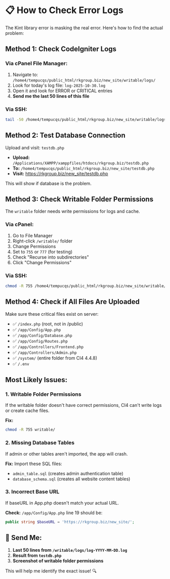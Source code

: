 # 📋 How to Check Error Logs

The Kint library error is masking the real error. Here's how to find the actual problem:

## Method 1: Check CodeIgniter Logs

### Via cPanel File Manager:
1. Navigate to: `/home4/tempucqs/public_html/rkgroup.biz/new_site/writable/logs/`
2. Look for today's log file: `log-2025-10-30.log`
3. Open it and look for ERROR or CRITICAL entries
4. **Send me the last 50 lines of this file**

### Via SSH:
```bash
tail -50 /home4/tempucqs/public_html/rkgroup.biz/new_site/writable/logs/log-2025-10-30.log
```

## Method 2: Test Database Connection

Upload and visit: `testdb.php`
- **Upload:** `/Applications/XAMPP/xamppfiles/htdocs/rkgroup.biz/testdb.php`
- **To:** `/home4/tempucqs/public_html/rkgroup.biz/new_site/testdb.php`
- **Visit:** https://rkgroup.biz/new_site/testdb.php

This will show if database is the problem.

## Method 3: Check Writable Folder Permissions

The `writable` folder needs write permissions for logs and cache.

### Via cPanel:
1. Go to File Manager
2. Right-click `/writable/` folder
3. Change Permissions
4. Set to `755` or `777` (for testing)
5. Check "Recurse into subdirectories"
6. Click "Change Permissions"

### Via SSH:
```bash
chmod -R 755 /home4/tempucqs/public_html/rkgroup.biz/new_site/writable/
```

## Method 4: Check if All Files Are Uploaded

Make sure these critical files exist on server:
- ✅ `/index.php` (root, not in /public)
- ✅ `/app/Config/App.php`
- ✅ `/app/Config/Database.php`
- ✅ `/app/Config/Routes.php`
- ✅ `/app/Controllers/Frontend.php`
- ✅ `/app/Controllers/Admin.php`
- ✅ `/system/` (entire folder from CI4 4.4.8)
- ✅ `/.env`

## Most Likely Issues:

### 1. Writable Folder Permissions
If the writable folder doesn't have correct permissions, CI4 can't write logs or create cache files.

**Fix:**
```bash
chmod -R 755 writable/
```

### 2. Missing Database Tables
If admin or other tables aren't imported, the app will crash.

**Fix:** Import these SQL files:
- `admin_table.sql` (creates admin authentication table)
- `database_schema.sql` (creates all website content tables)

### 3. Incorrect Base URL
If baseURL in App.php doesn't match your actual URL.

**Check:** `/app/Config/App.php` line 19 should be:
```php
public string $baseURL = 'https://rkgroup.biz/new_site/';
```

## 📧 Send Me:

1. **Last 50 lines from `/writable/logs/log-YYYY-MM-DD.log`**
2. **Result from `testdb.php`**
3. **Screenshot of writable folder permissions**

This will help me identify the exact issue! 🔍
